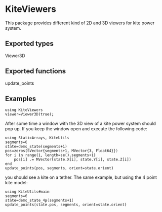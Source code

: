 # KiteViewers

This package provides different kind of 2D and 3D viewers for kite power system.

## Exported types
Viewer3D

## Exported functions
update_points

## Examples
    using KiteViewers
    viewer=Viewer3D(true);

After some time a window with the 3D view of a kite power system should pop up.
If you keep the window open and execute the following code:

    using StaticArrays, KiteUtils
    segments=6
    state=demo_state(segments+1)
    pos=zeros(SVector{segments+1, MVector{3, Float64}})
    for i in range(1, length=se().segments+1)
        pos[i] .= MVector(state.X[i], state.Y[i], state.Z[i])
    end
    update_points(pos, segments, orient=state.orient)

you should see a kite on a tether.
The same example, but using the 4 point kite model:

    using KiteUtils#main
    segments=6
    state=demo_state_4p(segments+1)
    update_points(state.pos, segments, orient=state.orient)
